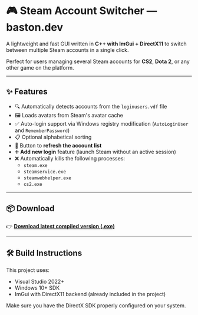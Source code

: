 # 🎮 Steam Account Switcher — baston.dev

A lightweight and fast GUI written in **C++ with ImGui + DirectX11** to switch between multiple Steam accounts in a single click.

Perfect for users managing several Steam accounts for **CS2**, **Dota 2**, or any other game on the platform.

---

## ✨ Features

- 🔍 Automatically detects accounts from the `loginusers.vdf` file
- 🖼️ Loads avatars from Steam's avatar cache
- ✅ Auto-login support via Windows registry modification (`AutoLoginUser` and `RememberPassword`)
- 📋 Optional alphabetical sorting
- 🔄 Button to **refresh the account list**
- ➕ **Add new login** feature (launch Steam without an active session)
- ❌ Automatically kills the following processes:
  - `steam.exe`
  - `steamservice.exe`
  - `steamwebhelper.exe`
  - `cs2.exe`

---

## 📦 Download

👉 [**Download latest compiled version (.exe)**](https://github.com/bastontheking/steam-account-switcher/releases)


---

## 🛠️ Build Instructions

This project uses:
- Visual Studio 2022+
- Windows 10+ SDK
- ImGui with DirectX11 backend (already included in the project)

Make sure you have the DirectX SDK properly configured on your system.
